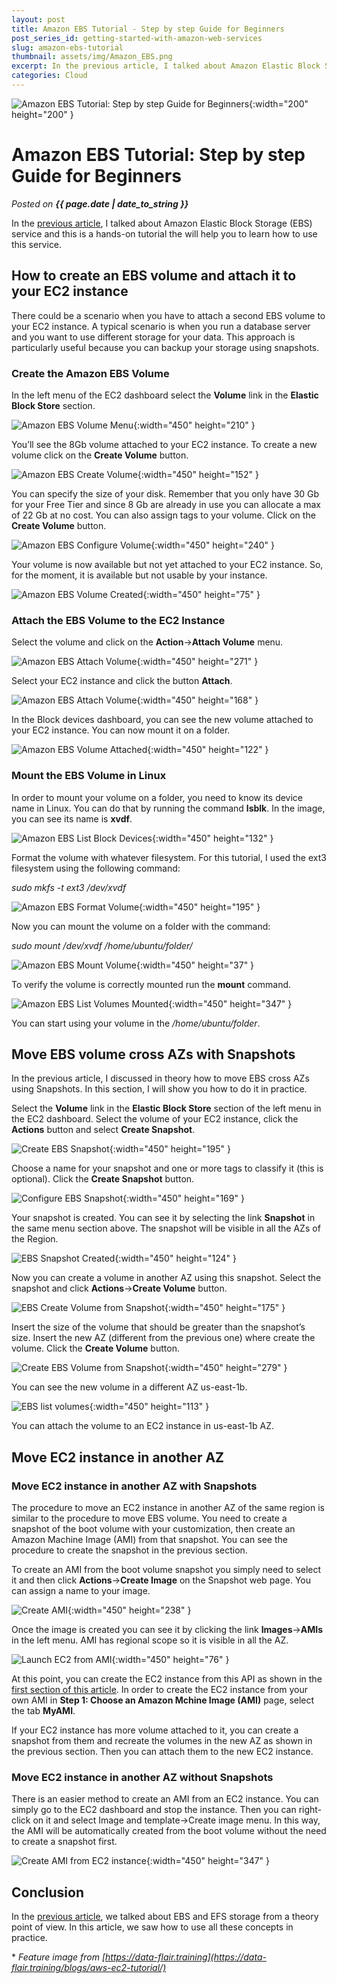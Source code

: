 ```yaml
---
layout: post
title: Amazon EBS Tutorial - Step by step Guide for Beginners
post_series_id: getting-started-with-amazon-web-services
slug: amazon-ebs-tutorial
thumbnail: assets/img/Amazon_EBS.png
excerpt: In the previous article, I talked about Amazon Elastic Block Storage (EBS) service and this is a hands-on tutorial the will help you to learn how to use it.
categories: Cloud
---
```


![Amazon EBS Tutorial: Step by step Guide for Beginners](assets/img/Amazon_EBS.png){:width="200" height="200" }

# Amazon EBS Tutorial: Step by step Guide for Beginners
_Posted on **{{ page.date | date_to_string }}**_

In the [previous article](amazon-elastic-block-storage), I talked about Amazon Elastic Block Storage (EBS) service and this is a hands-on tutorial the will help you to learn how to use this service.

## How to create an EBS volume and attach it to your EC2 instance

There could be a scenario when you have to attach a second EBS volume to your EC2 instance. A typical scenario is when you run a database server and you want to use different storage for your data. This approach is particularly useful because you can backup your storage using snapshots.

### Create the Amazon EBS Volume

In the left menu of the EC2 dashboard select the **Volume** link in the **Elastic Block Store** section.

![Amazon EBS Volume Menu](assets/img/1-Amazon-EBS-Volume-Menu.png){:width="450" height="210" }

You’ll see the 8Gb volume attached to your EC2 instance. To create a new volume click on the **Create Volume** button.

![Amazon EBS Create Volume](assets/img/2-Amazon-EBS-Create-Volume.png){:width="450" height="152" }

You can specify the size of your disk. Remember that you only have 30 Gb for your Free Tier and since 8 Gb are already in use you can allocate a max of 22 Gb at no cost. You can also assign tags to your volume. Click on the **Create Volume** button.

![Amazon EBS Configure Volume](assets/img/3-Amazon-EBS-Configure-Volume.png){:width="450" height="240" }

Your volume is now available but not yet attached to your EC2 instance. So, for the moment, it is available but not usable by your instance.

![Amazon EBS Volume Created](assets/img/4-Amazon-EBS-Volume-Created.png){:width="450" height="75" }

### Attach the EBS Volume to the EC2 Instance

Select the volume and click on the **Action**\->**Attach Volume** menu.

![Amazon EBS Attach Volume](assets/img/5-Amazon-EBS-Attach_Volume.png){:width="450" height="271" }

Select your EC2 instance and click the button **Attach**.

![Amazon EBS Attach Volume](assets/img/6-Amazon-EBS-Attach_Volume-2.png){:width="450" height="168" }

In the Block devices dashboard, you can see the new volume attached to your EC2 instance. You can now mount it on a folder.

![Amazon EBS Volume Attached](assets/img/7-Amazon-EBS-Volume-Attached.png){:width="450" height="122" }

### Mount the EBS Volume in Linux

In order to mount your volume on a folder, you need to know its device name in Linux. You can do that by running the command **lsblk**. In the image, you can see its name is **xvdf**.

![Amazon EBS List Block Devices](assets/img/8-Amazon-EBS-List-Block-Devices.png){:width="450" height="132" }

Format the volume with whatever filesystem. For this tutorial, I used the ext3 filesystem using the following command:

_sudo mkfs -t ext3 /dev/xvdf_

![Amazon EBS Format Volume](assets/img/9-Amazon-EBS-Format-Volume.png){:width="450" height="195" }

Now you can mount the volume on a folder with the command:

_sudo mount /dev/xvdf /home/ubuntu/folder/_

![Amazon EBS Mount Volume](assets/img/10-Amazon-EBS-Mount-Volume.png){:width="450" height="37" }

To verify the volume is correctly mounted run the **mount** command.

![Amazon EBS List Volumes Mounted](assets/img/11-Amazon-EBS-List-Volumes-Mounted.png){:width="450" height="347" }

You can start using your volume in the _/home/ubuntu/folder_.

## Move EBS volume cross AZs with Snapshots

In the previous article, I discussed in theory how to move EBS cross AZs using Snapshots. In this section, I will show you how to do it in practice.

Select the **Volume** link in the **Elastic Block Store** section of the left menu in the EC2 dashboard. Select the volume of your EC2 instance, click the **Actions** button and select **Create Snapshot**.

![Create EBS Snapshot](assets/img/1-Create-Snapshot.png){:width="450" height="195" }

Choose a name for your snapshot and one or more tags to classify it (this is optional). Click the **Create Snapshot** button.

![Configure EBS Snapshot](assets/img/2-Configure-Snapshot.png){:width="450" height="169" }

Your snapshot is created. You can see it by selecting the link **Snapshot** in the same menu section above. The snapshot will be visible in all the AZs of the Region.

![EBS Snapshot Created](assets/img/3-Snapshot-Created.png){:width="450" height="124" }

Now you can create a volume in another AZ using this snapshot. Select the snapshot and click **Actions**\->**Create Volume** button.

![EBS Create Volume from Snapshot](assets/img/EBS-Create-Volume-from-Snapshot.png){:width="450" height="175" }

Insert the size of the volume that should be greater than the snapshot’s size. Insert the new AZ (different from the previous one) where create the volume. Click the **Create Volume** button.

![Create EBS Volume from Snapshot](assets/img/EBS-Create-Volume-from-snapshot-another-AZ.png){:width="450" height="279" }

You can see the new volume in a different AZ us-east-1b.

![EBS list volumes](assets/img/EBS-Volume-list.png){:width="450" height="113" }

You can attach the volume to an EC2 instance in us-east-1b AZ.

## Move EC2 instance in another AZ

### Move EC2 instance in another AZ with Snapshots

The procedure to move an EC2 instance in another AZ of the same region is similar to the procedure to move EBS volume. You need to create a snapshot of the boot volume with your customization, then create an Amazon Machine Image (AMI) from that snapshot. You can see the procedure to create the snapshot in the previous section.

To create an AMI from the boot volume snapshot you simply need to select it and then click **Actions**\->**Create Image** on the Snapshot web page. You can assign a name to your image.

![Create AMI](assets/img/4-Create-AMI.png){:width="450" height="238" }

Once the image is created you can see it by clicking the link **Images**\->**AMIs** in the left menu. AMI has regional scope so it is visible in all the AZ.

![Launch EC2 from AMI](assets/img/6-Launch-EC2-from-AMI.png){:width="450" height="76" }

At this point, you can create the EC2 instance from this API as shown in the [first section of this article](definitive-amazon-ec2-tutorial-step-by-step-guide-beginners). In order to create the EC2 instance from your own AMI in **Step 1: Choose an Amazon Mchine Image (AMI)** page, select the tab **MyAMI**.

If your EC2 instance has more volume attached to it, you can create a snapshot from them and recreate the volumes in the new AZ as shown in the previous section. Then you can attach them to the new EC2 instance.

### Move EC2 instance in another AZ without Snapshots

There is an easier method to create an AMI from an EC2 instance. You can simply go to the EC2 dashboard and stop the instance. Then you can right-click on it and select Image and template->Create image menu. In this way, the AMI will be automatically created from the boot volume without the need to create a snapshot first.

![Create AMI from EC2 instance](assets/img/Create-AMI-from-EC2-instance.png){:width="450" height="347" }

## Conclusion

In the [previous article](amazon-elastic-block-storage), we talked about EBS and EFS storage from a theory point of view. In this article, we saw how to use all these concepts in practice.

\* _Feature image from [https://data-flair.training](https://data-flair.training/blogs/aws-ec2-tutorial/)_